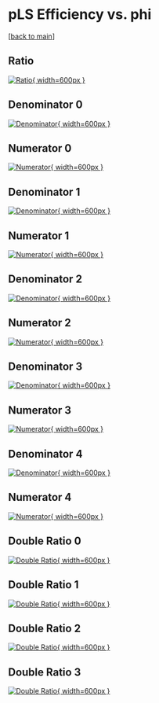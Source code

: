# pLS Efficiency vs. phi

[[back to main](./)]



## Ratio

[![Ratio](../mtv/var/pLS_loweta_211_1_eff_phi.png){ width=600px }](../mtv/var/pLS_loweta_211_1_eff_phi.pdf)

## Denominator 0

[![Denominator](../mtv/den/pLS_loweta_211_1_eff_phi_den0.png){ width=600px }](../mtv/den/pLS_loweta_211_1_eff_phi_den0.pdf)

## Numerator 0

[![Numerator](../mtv/num/pLS_loweta_211_1_eff_phi_num0.png){ width=600px }](../mtv/num/pLS_loweta_211_1_eff_phi_num0.pdf)

## Denominator 1

[![Denominator](../mtv/den/pLS_loweta_211_1_eff_phi_den1.png){ width=600px }](../mtv/den/pLS_loweta_211_1_eff_phi_den1.pdf)

## Numerator 1

[![Numerator](../mtv/num/pLS_loweta_211_1_eff_phi_num1.png){ width=600px }](../mtv/num/pLS_loweta_211_1_eff_phi_num1.pdf)

## Denominator 2

[![Denominator](../mtv/den/pLS_loweta_211_1_eff_phi_den2.png){ width=600px }](../mtv/den/pLS_loweta_211_1_eff_phi_den2.pdf)

## Numerator 2

[![Numerator](../mtv/num/pLS_loweta_211_1_eff_phi_num2.png){ width=600px }](../mtv/num/pLS_loweta_211_1_eff_phi_num2.pdf)

## Denominator 3

[![Denominator](../mtv/den/pLS_loweta_211_1_eff_phi_den3.png){ width=600px }](../mtv/den/pLS_loweta_211_1_eff_phi_den3.pdf)

## Numerator 3

[![Numerator](../mtv/num/pLS_loweta_211_1_eff_phi_num3.png){ width=600px }](../mtv/num/pLS_loweta_211_1_eff_phi_num3.pdf)

## Denominator 4

[![Denominator](../mtv/den/pLS_loweta_211_1_eff_phi_den4.png){ width=600px }](../mtv/den/pLS_loweta_211_1_eff_phi_den4.pdf)

## Numerator 4

[![Numerator](../mtv/num/pLS_loweta_211_1_eff_phi_num4.png){ width=600px }](../mtv/num/pLS_loweta_211_1_eff_phi_num4.pdf)

## Double Ratio 0

[![Double Ratio](../mtv/ratio/pLS_loweta_211_1_eff_phi_ratio0.png){ width=600px }](../mtv/ratio/pLS_loweta_211_1_eff_phi_ratio0.pdf)

## Double Ratio 1

[![Double Ratio](../mtv/ratio/pLS_loweta_211_1_eff_phi_ratio1.png){ width=600px }](../mtv/ratio/pLS_loweta_211_1_eff_phi_ratio1.pdf)

## Double Ratio 2

[![Double Ratio](../mtv/ratio/pLS_loweta_211_1_eff_phi_ratio2.png){ width=600px }](../mtv/ratio/pLS_loweta_211_1_eff_phi_ratio2.pdf)

## Double Ratio 3

[![Double Ratio](../mtv/ratio/pLS_loweta_211_1_eff_phi_ratio3.png){ width=600px }](../mtv/ratio/pLS_loweta_211_1_eff_phi_ratio3.pdf)


